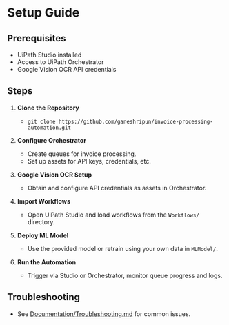 # Setup Guide

## Prerequisites
- UiPath Studio installed
- Access to UiPath Orchestrator
- Google Vision OCR API credentials

## Steps

1. **Clone the Repository**
    - `git clone https://github.com/ganeshripun/invoice-processing-automation.git`

2. **Configure Orchestrator**
    - Create queues for invoice processing.
    - Set up assets for API keys, credentials, etc.

3. **Google Vision OCR Setup**
    - Obtain and configure API credentials as assets in Orchestrator.

4. **Import Workflows**
    - Open UiPath Studio and load workflows from the `Workflows/` directory.

5. **Deploy ML Model**
    - Use the provided model or retrain using your own data in `MLModel/`.

6. **Run the Automation**
    - Trigger via Studio or Orchestrator, monitor queue progress and logs.

## Troubleshooting

- See [Documentation/Troubleshooting.md](Troubleshooting.md) for common issues.